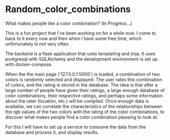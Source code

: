 # Random_color_combinations
What makes people like a color combination? (In Progress...)

This is a fun project that I've been working on for a while now.
I come to back to it every now and then when I have some free time, which
unfortunately is not very often.

The backend is a flask application that uses templating and jinja.
It uses postgresql with SQLAlchemy and the development environment
is set up with docker-compose.

When the the main page ('127.0.0.1:5000') is loaded, a combination
of two colors is randomly selected and displayed. The user
rates this combination of colors, and the rating is stored
in the database. The idea is that after a large number
of people have given their ratings, a large enough database
of color combinations, their respective ratings, and perhaps
some information about the rater (location, etc.) will be compiled.
Once enough data is available, we can correlate the characteristics of
the relationships between the rgb values of the two colors with the
rating of the color combinations, to discover what makes people find
a color combination pleasing to look at.

For this I will have to set up a service to consume the data from the
database and process it, and display results.

